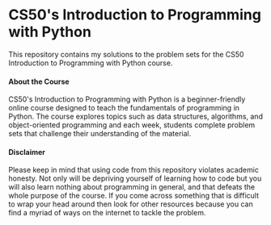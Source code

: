 # CS50's Introduction to Programming with Python
This repository contains my solutions to the problem sets for the CS50 Introduction to Programming with Python course.

#### About the Course

CS50's Introduction to Programming with Python is a beginner-friendly online course designed to teach the fundamentals of programming in Python. The course explores topics such as data structures, algorithms, and object-oriented programming and each week, students complete problem sets that challenge their understanding of the material.

#### Disclaimer
Please keep in mind that using code from this repository violates academic honesty. Not only will be depriving yourself of learning how to code but you will also learn nothing about programming in general, and that defeats the whole purpose of the course. If you come across something that is difficult to wrap your head around then look for other resources because you can find a myriad of ways on the internet to tackle the problem.